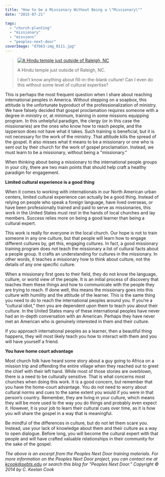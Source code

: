 ```yaml
---
title: "How to be a Missionary Without Being a \"Missionary\""
date: "2015-07-21"

tags: 
  - "church-planting"
  - "missionary"
  - "missions"
  - "peoples-next-door"
coverImage: "d7b63-img_0111.jpg"
---
```


> [![A Hindu temple just outside of Raleigh, NC](https://keelancook.files.wordpress.com/2020/08/d7b63-img_0111.jpg?w=225&h=300)](https://keelancook.files.wordpress.com/2020/08/d7b63-img_0111.jpg)
> 
> A Hindu temple just outside of Raleigh, NC. 
> 
> I don’t know anything about fill-in-the-blank culture! Can I even do this without some level of cultural expertise?

This is perhaps the most frequent question when I share about reaching international peoples in America. Without stepping on a soapbox, this attitude is the unfortunate byproduct of the professionalization of ministry. We have falsely decided that gospel proclamation requires someone with a degree in ministry or, at minimum, training in some missions equipping program. In this unhelpful paradigm, the clergy (or in this case the missionaries) are the ones who know how to reach people, and the layperson does not have what it takes. Such training is beneficial, but it is not necessary for the work of the ministry. That attitude kills the spread of the gospel. It also misses what it means to be a missionary or one who is sent out by their church for the work of gospel proclamation. Instead, we must learn to be a missionary, without being a "missionary."

When thinking about being a missionary to the international people groups in your city, there are two main points that should help craft a healthy paradigm for engagement.

**Limited cultural experience is a good thing**

When it comes to working with internationals in our North American urban centers, limited cultural experience can actually be a good thing. Instead of relying on people who speak a foreign language, have lived overseas, or have been professionally trained and paid to serve as missionaries, this work in the United States must rest in the hands of local churches and lay members. Success relies more on being a good learner than being a cultural expert.

This work is really for everyone in the local church. Our hope is not to train someone in any one culture, but that people will learn how to engage different cultures by, get this, engaging cultures. In fact, a good missionary training program does not teach the missionary a list of cultural facts about a people group. It crafts an understanding for cultures in the missionary. In other words, it teaches a missionary how to think about culture, not the details of any one specific culture.

When a missionary first goes to their field, they do not know the language, culture, or world view of the people. It is an initial process of discovery that teaches them these things and how to communicate with the people they are trying to reach. If done well, this means the missionary goes into this culture with humility and the attitude of the learner. This is the same thing you need to do to reach the international peoples around you. If you’re a “cultural idiot,” then you are dependent upon them to teach you about their culture. In the United States many of these international peoples have never had an in-depth conversation with an American. Perhaps they have never met an American who is genuinely interested in them and their culture.

If you approach international peoples as a learner, then a beautiful thing happens, they will most likely teach you how to interact with them and you will have yourself a friend.

**You have home court advantage**

Most church folk have heard some story about a guy going to Africa on a mission trip and offending the entire village when they reached out to greet the chief with their left hand. While most of those stories are overblown, there is a need to be culturally sensitive. That is what concerns most churches when doing this work. It is a good concern, but remember that you have the home-court advantage. You do not need to worry about cultural norms and cues to the same extent you would if you were in that person’s country. Remember, they are living in your culture, which means they will be more used to the way you do things and probably even expect it. However, it is your job to learn their cultural cues over time, as it is how you will share the gospel in a way that is meaningful.

Be mindful of the differences in culture, but do not let them scare you. Instead, use your lack of knowledge about them and their culture as a way to open dialogue. Before long, you will become the cultural expert with that people and will have crafted valuable relationships in their community for the sake of the gospel.

_The above is an excerpt from the Peoples Next Door training materials. For more information on the Peoples Next Door project, you can contact me at_ [_kcook@sebts.edu_](mailto:kcook@sebts.edu) _or search this blog for “Peoples Next Door.” Copyright © 2014 by C. Keelan Cook_

